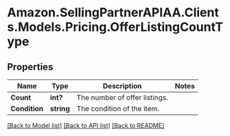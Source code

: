 # Amazon.SellingPartnerAPIAA.Clients.Models.Pricing.OfferListingCountType
## Properties

Name | Type | Description | Notes
------------ | ------------- | ------------- | -------------
**Count** | **int?** | The number of offer listings. | 
**Condition** | **string** | The condition of the item. | 

[[Back to Model list]](../README.md#documentation-for-models) [[Back to API list]](../README.md#documentation-for-api-endpoints) [[Back to README]](../README.md)

